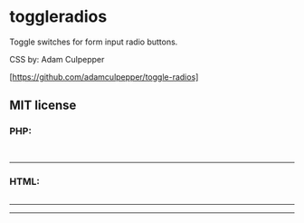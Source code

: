 # toggleradios

Toggle switches for form input radio buttons.

CSS by: Adam Culpepper

[https://github.com/adamculpepper/toggle-radios]

MIT license
---
### PHP:
 
```
 
```



---
### HTML:

```

```
---
--- 
